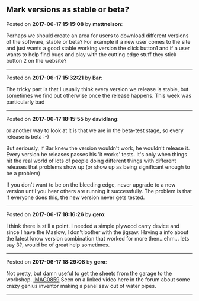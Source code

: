 ## Mark versions as stable or beta?
Posted on **2017-06-17 15:15:08** by **mattnelson**:

Perhaps we should create an area for users to download different versions of the software, stable or beta?  For example if a new user comes to the site and just wants a good stable working version the click button1 and if a user wants to help find bugs and play with the cutting edge stuff they stick button 2 on the website?

---

Posted on **2017-06-17 15:32:21** by **Bar**:

The tricky part is that I usually think every version we release is stable, but sometimes we find out otherwise once the release happens. This week was particularly bad

---

Posted on **2017-06-17 18:15:55** by **davidlang**:

or another way to look at it is that we are in the beta-test stage, so every release is beta :-)



But seriously, if Bar knew the version wouldn't work, he wouldn't release it. Every version he releases passes his 'it works' tests. It's only when things hit the real world of lots of people doing different things with different releases that problems show up (or show up as being significant enough to be a problem)



If you don't want to be on the bleeding edge, never upgrade to a new version until you hear others are running it successfully. The problem is that if everyone does this, the new version never gets tested.

---

Posted on **2017-06-17 18:16:26** by **gero**:

I think there is still a point. I needed a simple plywood carry device and since I have the Maslow, I don't bother with the jigsaw. Having a info about the latest know version combination that worked for more then...ehm... lets say 3?, would be of great help sometimes.

---

Posted on **2017-06-17 18:29:08** by **gero**:

Not pretty, but damn useful to get the sheets from the garage to the workshop.  [IMAG0859](/images/hi/hibq_imag0859.jpg.jpg)  Seen on a linked video here in the forum about some crazy genius inventor making a panel saw out of water pipes.

---

